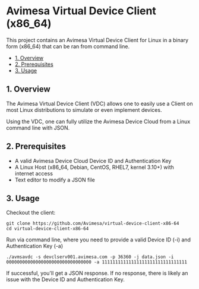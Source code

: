 # Avimesa Virtual Device Client (x86_64)

This project contains an Avimesa Virtual Device Client for Linux in a binary form (x86_64) that can be ran from command line.

- [1. Overview](#1.-overview)
- [2. Prerequisites](#2.-prerequisites)
- [3. Usage](#3.-usage)

<a id="1.-overview"></a>
## 1. Overview

The Avimesa Virtual Device Client (VDC) allows one to easily use a Client on most Linux distributions to simulate or even implement devices.

Using the VDC, one can fully utilize the Avimesa Device Cloud from a Linux command line with JSON.

<a id="2.-prerequisites"></a>
## 2. Prerequisites

- A valid Avimesa Device Cloud Device ID and Authentication Key
- A Linux Host (x86_64, Debian, CentOS, RHEL7, kernel 3.10+) with internet access
- Text editor to modify a JSON file

<a id="3.-usage"></a>
## 3. Usage

Checkout the client:
```
git clone https://github.com/Avimesa/virtual-device-client-x86-64
cd virtual-device-client-x86-64
```

Run via command line, where you need to provide a valid Device ID (-i) and Authentication Key (-a)
```
./avmsavdc -s devclserv001.avimesa.com -p 36360 -j data.json -i 00000000000000000000000000000000 -a 11111111111111111111111111111111
```

If successful, you'll get a JSON response.  If no response, there is likely an issue with the Device ID and Authentication Key.
